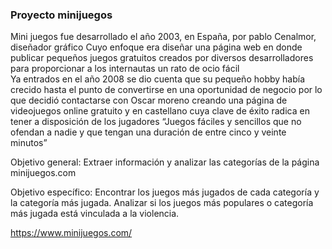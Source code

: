### Proyecto minijuegos 

Mini juegos fue desarrollado el año 2003, en España, por pablo Cenalmor, diseñador gráfico 
Cuyo enfoque era diseñar una página web en donde publicar pequeños juegos gratuitos creados por diversos desarrolladores para proporcionar a los internautas un rato de ocio fácil  
Ya entrados en el año 2008 se dio cuenta que su pequeño hobby había crecido hasta el punto de convertirse en una oportunidad de negocio por lo que decidió contactarse con Oscar moreno creando una página de videojuegos online gratuito y en castellano cuya clave de éxito radica en tener a disposición de los jugadores 
“Juegos fáciles y sencillos que no ofendan a nadie y que tengan una duración de entre cinco y veinte minutos”

Objetivo general: Extraer información y analizar las categorías de la página minijuegos.com 

Objetivo específico: Encontrar los juegos más jugados de cada categoría y la categoría más jugada. Analizar si los juegos más populares o categoría más jugada está vinculada a la violencia.

https://www.minijuegos.com/

